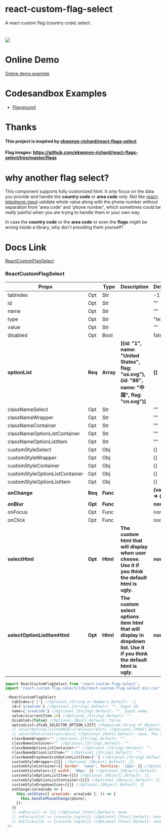 # react-custom-flag-select

A react custom flag (country code) select.
# <img src="http://oc54ddm6x.bkt.clouddn.com/1851537437510_.pic.jpg" />

# Online Demo
<a href="https://edwardfhsiao.github.io/react-custom-flag-select/">Online demo example</a>

# Codesandbox Examples
* <a href="https://codesandbox.io/s/jvw9nvyzv">Playground</a>

# Thanks
#### This project is inspired by <a href="https://github.com/ekwonye-richard/react-flags-select">ekwonye-richard/react-flags-select</a>
#### Flag images: <a href="https://github.com/ekwonye-richard/react-flags-select/tree/master/flags">https://github.com/ekwonye-richard/react-flags-select/tree/master/flags</a>

# why another flag select?
This component supports fully customized html. It only focus on the data you provide and handle the **country code** or **area code** only. Not like <a href="https://github.com/mukeshsoni/react-telephone-input">react-telephone-input</a> validate whole value along with the phone number without separation from 'area code' and 'phone number', which sometimes could be really painful when you are trying to handle them in your own way. 

In case the **country code** or the **area code** or even the **flags** might be wrong inside a library, why don't providing them yourself?

# Docs Link
[ReactCustomFlagSelect](#ReactCustomFlagSelect)

### <a name="ReactCustomFlagSelect"></a>ReactCustomFlagSelect

|Props                             |       |Type    |Description                                  |Default     |
|---                               |---    |---     |---                                          |  ---       |
|tabIndex                          |  Opt  |  Str   |                                             |  -1        |
|id                                |  Opt  |  Str   |                                             |  ""        |
|name                              |  Opt  |  Str   |                                             |  ""        |
|type                              |  Opt  |  Str   |                                             |  "text"    |
|value                             |  Opt  |  Str   |                                             |  ""        |
|disabled                          |  Opt  |  Bool  |                                             |  false     |
|**optionList**                    |**Req**|**Array**|**[{id: "1", name: "United States", flag: "us.svg"}, {id: "86", name: "中国", flag: "cn.svg"}]**              |**[]**          |
|classNameSelect                   |  Opt  |  Str   |                                             |  ""        |
|classNameWrapper                  |  Opt  |  Str   |                                             |  ""        |
|classNameContainer                |  Opt  |  Str   |                                             |  ""        |
|classNameOptionListContainer      |  Opt  |  Str   |                                             |  ""        |
|classNameOptionListItem           |  Opt  |  Str   |                                             |  ""        |
|customStyleSelect                 |  Opt  |  Obj   |                                             |  {}        |
|customStyleWrapper                |  Opt  |  Obj   |                                             |  {}        |
|customStyleContainer              |  Opt  |  Obj   |                                             |  {}        |
|customStyleOptionListContainer    |  Opt  |  Obj   |                                             |  {}        |
|customStyleOptionListItem         |  Opt  |  Obj   |                                             |  {}        |
|**onChange**                      |**Req**|**Func**|                                             |**(val, e) => {}**|
|**onBlur**                        |**Opt**|**Func**|                                             |**none**    |
|onFocus                           |  Opt  |  Func  |                                             |  none      |
|onClick                           |  Opt  |  Func  |                                             |  none      |
|**selectHtml**                    |**Opt**|**Html**|**The custom html that will display when user choose. Use it if you think the default html is ugly.**|**none**    |
|**selectOptionListItemHtml**      |**Opt**|**Html**|**The custom select options item html that will display in dropdown list. Use it if you think the default html is ugly.**|**none**    |

```js
import ReactCustomFlagSelect from 'react-custom-flag-select';
import "react-custom-flag-select/lib/react-custom-flag-select.min.css";

 <ReactCustomFlagSelect
   tabIndex={'1'} //Optional.[String or Number].Default: -1.
   id={'areaCode'} //Optional.[String].Default: "". Input ID.
   name={'areaCode'} //Optional.[String].Default: "". Input name.
   value={currentItem.id} //Optional.[String].Default: "".
   disabled={false} //Optional.[Bool].Default: false.
   optionList={FLAG_SELECTOR_OPTION_LIST} //Required.[Array of Object(s)].Default: [].
   // selectOptionListItemHtml={<div>us</div>} //Optional.[Html].Default: none. The custom select options item html that will display in dropdown list. Use it if you think the default html is ugly.
   // selectHtml={<div>us</div>} //Optional.[Html].Default: none. The custom html that will display when user choose. Use it if you think the default html is ugly.
   classNameWrapper="" //Optional.[String].Default: "".
   classNameContainer="" //Optional.[String].Default: "".
   classNameOptionListContainer="" //Optional.[String].Default: "".
   classNameOptionListItem="" //Optional.[String].Default: "".
   classNameDropdownIconOptionListItem={''} //Optional.[String].Default: "".
   customStyleWrapper={{}} //Optional.[Object].Default: {}.
   customStyleContainer={{ border: 'none', fontSize: '12px' }} //Optional.[Object].Default: {}.
   customStyleSelect={{ width: '60px' }} //Optional.[Object].Default: {}.
   customStyleOptionListItem={{}} //Optional.[Object].Default: {}.
   customStyleOptionListContainer={{}} //Optional.[Object].Default: {}.
   customStyleDropdownIcon={{}} //Optional.[Object].Default: {}.
   onChange={areaCode => {
     this.setState({ areaCode: areaCode }, () => {
       this.handlePhoneChange(phone);
     });
   }}
   // onBlur={() => {}} //Optional.[Func].Default: none.
   // onFocus={(e) => {console.log(e)}} //Optional.[Func].Default: none.
   // onClick={(e) => {console.log(e)}} //Optional.[Func].Default: none.
 />
```
